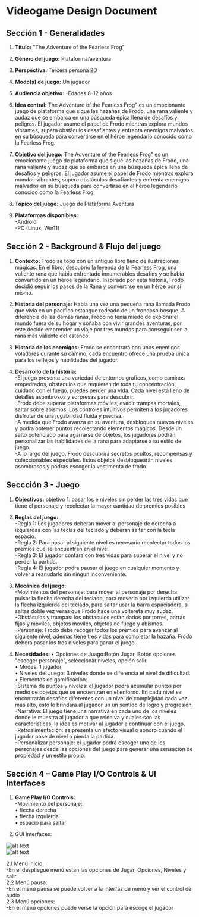 # Videogame Design Document
## Sección 1 - Generalidades
1. <b>Título:</b>
"The Adventure of the Fearless Frog"

2. <b>Género del juego:</b>
Plataforma/aventura

3. <b> Perspectiva:</b>
Tercera persona 2D

4. <b> Modo(s) de juego:</b>
Un jugador

5. <b>Audiencia objetivo:</b>
-Edades 8-12 años

6. <b>Idea central:</b>
The Adventure of the Fearless Frog" es un emocionante juego de plataforma que sigue las hazañas de Frodo, una rana valiente y audaz que se embarca en una búsqueda épica llena de desafíos y peligros. El jugador asume el papel de Frodo mientras explora mundos vibrantes, supera obstáculos desafiantes y enfrenta enemigos malvados en su búsqueda para convertirse en el héroe legendario conocido como la Fearless Frog.

7. <b>Objetivo del juego:</b>
The Adventure of the Fearless Frog" es un emocionante juego de plataforma que sigue las hazañas de Frodo, una rana valiente y audaz que se embarca en una búsqueda épica llena de desafíos y peligros. El jugador asume el papel de Frodo mientras explora mundos vibrantes, supera obstáculos desafiantes y enfrenta enemigos malvados en su búsqueda para convertirse en el héroe legendario conocido como la Fearless Frog.

8. <b>Tópico del juego:</b>
Juego de Plataforma Aventura

9. <b>Plataformas disponibles:</b><br>
-Android<br>
-PC (Linux, Win11)

## Sección 2 - Background & Flujo del juego
1. <b>Contexto: </b>
Frodo se topó con un antiguo libro lleno de ilustraciones mágicas. En el libro, descubrió la leyenda de la Fearless Frog, una valiente rana que había enfrentado innumerables desafíos y se había convertido en un héroe legendario. Inspirado por esta historia, Frodo decidió seguir los pasos de la Rana y convertirse en un héroe por sí mismo.

2. <b>Historia del personaje:</b>
Había una vez una pequeña rana llamada Frodo que vivía en un pacífico estanque rodeado de un frondoso bosque. A diferencia de las demás ranas, Frodo no tenía miedo de explorar el mundo fuera de su hogar y soñaba con vivir grandes aventuras, por este decide emprender un viaje por tres mundos para conseguir ser la rana mas valiente del estanco.

3. <b>Historia de los enemigos:</b>
Frodo se encontrará con unos enemigos voladores durante su camino, cada encuentro ofrece una prueba única para los reflejos y habilidades del jugador.

4. <b>Desarrollo de la historia:</b><br>
-El juego presenta una variedad de entornos graficos, como caminos empedrados, obstaculos que requieren de toda tu concentración, cuidado con el fuego, puedes perder una vida. Cada nivel está lleno de detalles asombrosos y sorpresas para descubrir. <br>
-Frodo debe superar plataformas móviles, evadir trampas mortales, saltar sobre abismos. Los controles intuitivos permiten a los jugadores disfrutar de una jugabilidad fluida y precisa.<br>
-A medida que Frodo avanza en su aventura, desbloquea nuevos niveles y podra obtener puntos recolectando elementos magicos. Desde un salto potenciado para agarrarse de objetos, los jugadores podrán personalizar las habilidades de la rana para adaptarse a su estilo de juego.<br>
-A lo largo del juego, Frodo descubrirá secretos ocultos, recompensas y coleccionables especiales. Estos objetos desbloquearán niveles asombrosos y podras escoger la vestimenta de frodo.

## Seccción 3 - Juego
1. <b>Objectivos:</b>
objetivo 1: pasar los e niveles sin perder las tres vidas que tiene el personaje y  recolectar la mayor cantidad de premios posibles

2. <b>Reglas del juego:</b><br>
-Regla 1: Los jugadores deberan mover al personaje de derecha a izquierdaa con las teclas del teclado y deberan saltar con la tecla espacio.<br>
-Regla 2: Para pasar al siguiente nivel es necesario recolectar todos los premios que se encuentran en el nivel.<br>
-Regla 3: El jugador contara con tres vidas para superar el nivel y no perder la partida.<br>
-Regla 4: El jugador podra pausar el juego en cualquier momento y volver a reanudarlo sin ningun inconveniente.

3. <b>Mecánica del juego:</b><br>
  -Movimientos del personaje: para mover al personaje por derecha pulsar la flecha derecha del teclado, para moverlo por izquierda utilizar la flecha izquierda del teclado, para saltar usar la barra espaciadora, si saltas doble vez veras que Frodo hace una voltereta muy audaz.<br>
  -Obstáculos y trampas: los obstaculos estan dados por torres, barras fijas y moviles, objetos moviles, objetos de fuego y abismos. <br>
  -Personaje: Frodo debe recoger todos los premios para avanzar al siguiente nivel, ademas tiene tres vidas para completar la hazaña. Frodo debera pasar los tres niveles para ganar el juego.

4. <b>Necesidades: </b>
• Opciones de Juago:Botón Jugar, Botón opciones "escoger personaje", seleccionar niveles, opción salir.<br>
• Modes: 1 jugador <br>
• Niveles del Juego: 3 niveles donde se diferencia el nivel de dificultad.<br>
• Elementos de gamificación: <br>
-Sistema de puntos y niveles: el jugador podrá acumular puntos por medio de objetos que se encuentran en el entorno. En cada nivel se encontrarán desafíos diferentes con un nivel de complejidad cada vez más alto, esto le brindara al jugador un un sentido de logro y progresión. <br>
-Narrativa: El juego tiene una narrativa en cada uno de los niveles donde le muestra al jugador a que reino va y cuales son las características, la idea es motivar al jugador a continuar con el juego.<br>
-Retroalimentación: se presenta un efecto visual o sonoro cuando el jugador pase de nivel o pierda la partida. <br>
-Personalizar personaje: el jugador podrá escoger uno de los personajes desde las opciones del juego para generar una sensación de propiedad y un estilo propio.

## Sección 4 – Game Play I/O Controls & UI Interfaces
1. <b>Game Play I/O Controls:</b><br>
-Movimiento del personaje: <br>
• flecha derecha <br>
• flecha izquierda <br>
• espacio para saltar
   
2. GUI Interfaces:

![alt text][wireframe]  
![alt text][Level1]  
<!-- Referencias para las imagenes -->
[wireframe]: /Interfaces/Readme_Img/wireframes.png "Wireframe de las UI"
[Level1]: /Assets/Readme_Img/Level1.png "Esquema para el nivel 1"  

   2.1 Menú inicio:<br>
      -En el despliegue menú estan las opciones de Jugar, Opciones, Niveles y salir <br>
   2.2 Menú pausa:<br>
      -En el menú pausa se puede volver a la interfaz de menú y ver el control de audio<br>
   2.3 Menú opciones:<br>
      -En el menú opciones puede verse la opción para escoge el jugador 




